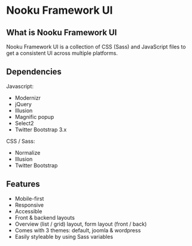 Nooku Framework UI
==================

What is Nooku Framework UI
--------------------------

Nooku Framework UI is a collection of CSS (Sass) and JavaScript files to get a consistent UI across multiple platforms.

Dependencies
------------

Javascript:

* Modernizr
* jQuery
* Illusion
* Magnific popup
* Select2
* Twitter Bootstrap 3.x

CSS / Sass:

* Normalize
* Illusion
* Twitter Bootstrap

Features
--------

* Mobile-first
* Responsive
* Accessible
* Front & backend layouts
* Overview (list / grid) layout, form layout (front / back)
* Comes with 3 themes: default, joomla & wordpress
* Easily styleable by using Sass variables